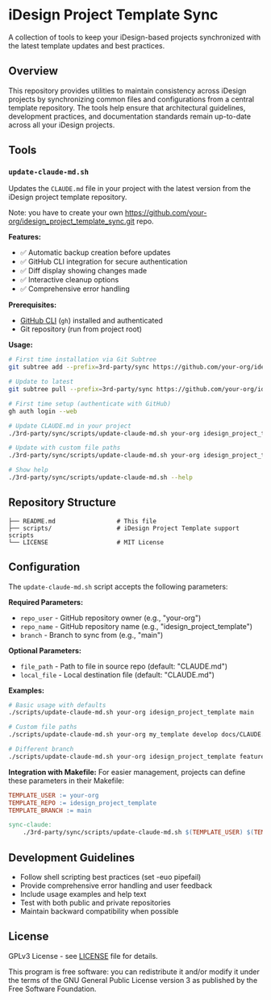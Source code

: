 # iDesign Project Template Sync

A collection of tools to keep your iDesign-based projects synchronized with the latest template updates and best practices.

## Overview

This repository provides utilities to maintain consistency across iDesign projects by synchronizing common files and configurations from a central template
repository. The tools help ensure that architectural guidelines, development practices, and documentation standards remain up-to-date across all your iDesign
projects.

## Tools

### `update-claude-md.sh`

Updates the `CLAUDE.md` file in your project with the latest version from the iDesign project template repository.

Note: you have to create your own https://github.com/your-org/idesign_project_template_sync.git repo.

**Features:**
- ✅ Automatic backup creation before updates
- ✅ GitHub CLI integration for secure authentication
- ✅ Diff display showing changes made
- ✅ Interactive cleanup options
- ✅ Comprehensive error handling

**Prerequisites:**
- [GitHub CLI](https://cli.github.com/) (`gh`) installed and authenticated
- Git repository (run from project root)

**Usage:**
```bash
# First time installation via Git Subtree
git subtree add --prefix=3rd-party/sync https://github.com/your-org/idesign_project_template_sync.git main --squash

# Update to latest
git subtree pull --prefix=3rd-party/sync https://github.com/your-org/idesign_project_template_sync.git main --squash

# First time setup (authenticate with GitHub)
gh auth login --web

# Update CLAUDE.md in your project
./3rd-party/sync/scripts/update-claude-md.sh your-org idesign_project_template main

# Update with custom file paths
./3rd-party/sync/scripts/update-claude-md.sh your-org idesign_project_template main docs/CLAUDE.md CLAUDE.md

# Show help
./3rd-party/sync/scripts/update-claude-md.sh --help
```

## Repository Structure

```
├── README.md                 # This file
├── scripts/                  # iDesign Project Template support scripts
└── LICENSE                   # MIT License
```

## Configuration

The `update-claude-md.sh` script accepts the following parameters:

**Required Parameters:**
- `repo_user` - GitHub repository owner (e.g., "your-org")
- `repo_name` - GitHub repository name (e.g., "idesign_project_template")
- `branch` - Branch to sync from (e.g., "main")

**Optional Parameters:**
- `file_path` - Path to file in source repo (default: "CLAUDE.md")
- `local_file` - Local destination file (default: "CLAUDE.md")

**Examples:**
```bash
# Basic usage with defaults
./scripts/update-claude-md.sh your-org idesign_project_template main

# Custom file paths
./scripts/update-claude-md.sh your-org my_template develop docs/CLAUDE.md CLAUDE.md

# Different branch
./scripts/update-claude-md.sh your-org idesign_project_template feature-branch
```

**Integration with Makefile:**
For easier management, projects can define these parameters in their Makefile:
```makefile
TEMPLATE_USER := your-org
TEMPLATE_REPO := idesign_project_template  
TEMPLATE_BRANCH := main

sync-claude:
	./3rd-party/sync/scripts/update-claude-md.sh $(TEMPLATE_USER) $(TEMPLATE_REPO) $(TEMPLATE_BRANCH)
```

## Development Guidelines

- Follow shell scripting best practices (set -euo pipefail)
- Provide comprehensive error handling and user feedback
- Include usage examples and help text
- Test with both public and private repositories
- Maintain backward compatibility when possible

## License

GPLv3 License - see [LICENSE](LICENSE) file for details.

This program is free software: you can redistribute it and/or modify it under the terms of the GNU General Public License version 3 as published by the Free Software Foundation.